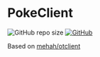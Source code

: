 # PokeClient

![GitHub repo size](https://img.shields.io/github/repo-size/LABIOQUIM/visualdynamics)
[![GitHub](https://img.shields.io/github/license/LABIOQUIM/visualdynamics)](https://github.com/LABIOQUIM/visualdynamics/blob/master/LICENSE)

Based on [mehah/otclient](https://github.com/mehah/otclient/tree/d10976788162d69f6731ce263bce891487725293)

